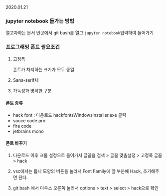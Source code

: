 2020.01.21

### jupyter notebook 들가는 방법

열고자하는 문서 빈곳에서 git bash를 열고 `jupyter notebook`입력하여 들어가기



### 프로그래밍 폰트 필요조건

1. 고정폭

   폰트가 차지하는 크기가 모두 동일

2. Sans-serif체
3. 가독성과 명확한 구분



#### 폰트 종류

- hack font : 다운로드 hackfontsWindowsinstaller.exe 클릭
- souce code pro
- fira code
- jetbrains mono



#### 폰트 바꾸기

1. 다운로드 이후 크롬 설정으로 들어가서 글꼴을 검색 > 글꼴 맞춤설정 > 고정폭 글꼴 >  hack

2. vsc에서는 톱니 모양의 버튼을 눌러서 Font Family에  앞 부분에 Hack,  추가해주면 된다.
3. git bash 에서 마우스 오른쪽 눌러서 options > text > select > hack으로 확인